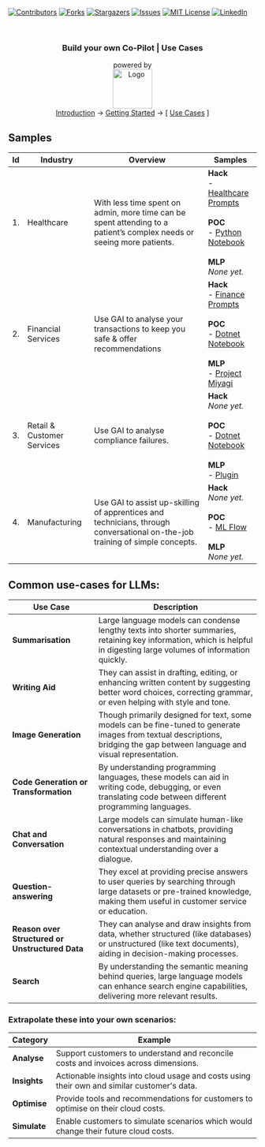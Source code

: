 <a id="readme-top"></a>

<!-- PROJECT SHIELDS -->
<!--
*** Using markdown "reference style" links for readability.
*** Reference links are enclosed in brackets [ ] instead of parentheses ( ).
*** See the bottom of this document for the declaration of the reference variables
*** for contributors-url, forks-url, etc. This is an optional, concise syntax you may use.
*** https://www.markdownguide.org/basic-syntax/#reference-style-links
-->

[![Contributors][contributors-shield]][contributors-url]
[![Forks][forks-shield]][forks-url]
[![Stargazers][stars-shield]][stars-url]
[![Issues][issues-shield]][issues-url]
[![MIT License][license-shield]][license-url]
[![LinkedIn][linkedin-shield]][linkedin-url]


<!-- PROJECT LOGO -->
<br />
<div align="center">
  <h3 align="center">
    Build your own Co-Pilot | Use Cases
  </h3>

  <p align="center">
    powered by
    <br />
    <a href="https://github.com/rohit-lakhanpal/build-your-own-copilot">
      <img src="docs/img/logo.png" alt="Logo" height="80">
    </a>
    <br />    
    <a href="/README.md">Introduction</a>
    →
    <a href="/GETTING-STARTED.md">Getting Started</a>
    →
    [ <a href="/USE-CASES.md"><u>Use Cases</u></a> ]

  </p>
</div>

## Samples

| Id    | Industry       | Overview                                                         | Samples                                      |
|-------|----------------|------------------------------------------------------------------|----------------------------------------------|
| 1. | Healthcare     | With less time spent on admin, more time can be spent attending to a patient’s complex needs or seeing more patients. | **Hack** <br /> - [Healthcare Prompts](./prompts/healthcare/1-healthcare.md) <br /><br /> **POC** <br /> - [Python Notebook](./notebooks/python/healthcare/1-healthcare.ipynb) <br /> <br /> **MLP** <br /> *None yet.* |
| 2. | Financial Services | Use GAI to analyse your transactions to keep you safe & offer recommendations | **Hack** <br /> - [Finance Prompts](./prompts/financial-services/2-financial-services.md) <br /><br /> **POC** <br /> - [Dotnet Notebook](./notebooks/dotnet/finance/3-financial-services.ipynb) <br /> <br /> **MLP** <br /> - [Project Miyagi](https://github.com/Azure-Samples/miyagi) |
| 3. | Retail & Customer Services | Use GAI to analyse compliance failures. | **Hack** <br /> *None yet.* <br /><br /> **POC** <br /> - [Dotnet Notebook](./notebooks/dotnet/retail/4-retail.ipynb) <br /> <br /> **MLP** <br /> - [Plugin](./plugins/retail/1-retail.md) |
| 4. | Manufacturing | Use GAI to assist up-skilling of apprentices and technicians, through conversational on-the-job training of simple concepts. | **Hack** <br /> *None yet.* <br /><br /> **POC** <br /> - [ML Flow](./flows/manufacturing/1-manufacturing.md) <br /> <br /> **MLP** <br /> *None yet.* |

## Common use-cases for LLMs:
| Use Case                                   | Description                                                                                                                                                             |
|--------------------------------------------|-------------------------------------------------------------------------------------------------------------------------------------------------------------------------|
| **Summarisation**                          | Large language models can condense lengthy texts into shorter summaries, retaining key information, which is helpful in digesting large volumes of information quickly. |
| **Writing Aid**                            | They can assist in drafting, editing, or enhancing written content by suggesting better word choices, correcting grammar, or even helping with style and tone.          |
| **Image Generation**                       | Though primarily designed for text, some models can be fine-tuned to generate images from textual descriptions, bridging the gap between language and visual representation. |
| **Code Generation or Transformation**      | By understanding programming languages, these models can aid in writing code, debugging, or even translating code between different programming languages.              |
| **Chat and Conversation**                  | Large models can simulate human-like conversations in chatbots, providing natural responses and maintaining contextual understanding over a dialogue.                     |
| **Question-answering**                    | They excel at providing precise answers to user queries by searching through large datasets or pre-trained knowledge, making them useful in customer service or education.   |
| **Reason over Structured or Unstructured Data** | They can analyse and draw insights from data, whether structured (like databases) or unstructured (like text documents), aiding in decision-making processes.              |
| **Search**                                 | By understanding the semantic meaning behind queries, large language models can enhance search engine capabilities, delivering more relevant results.                     |


### Extrapolate these into your own scenarios:

| Category  | Example                                                                                                                                                  |
|-----------|----------------------------------------------------------------------------------------------------------------------------------------------------------|
| **Analyse**    | Support customers to understand and reconcile costs and invoices across dimensions.                                                                 |
| **Insights**   | Actionable insights into cloud usage and costs using their own and similar customer's data.                                                        |
| **Optimise**   | Provide tools and recommendations for customers to optimise on their cloud costs.                                                                  |
| **Simulate**   | Enable customers to simulate scenarios which would change their future cloud costs.                                                                |


<!-- MARKDOWN LINKS & IMAGES -->
<!-- https://www.markdownguide.org/basic-syntax/#reference-style-links -->
[contributors-shield]: https://img.shields.io/github/contributors/rohit-lakhanpal/build-your-own-copilot.svg?style=for-the-badge
[contributors-url]: https://github.com/rohit-lakhanpal/build-your-own-copilot/graphs/contributors
[forks-shield]: https://img.shields.io/github/forks/rohit-lakhanpal/build-your-own-copilot.svg?style=for-the-badge
[forks-url]: https://github.com/rohit-lakhanpal/build-your-own-copilot/network/members
[stars-shield]: https://img.shields.io/github/stars/rohit-lakhanpal/build-your-own-copilot.svg?style=for-the-badge
[stars-url]: https://github.com/rohit-lakhanpal/build-your-own-copilot/stargazers
[issues-shield]: https://img.shields.io/github/issues/rohit-lakhanpal/build-your-own-copilot.svg?style=for-the-badge
[issues-url]: https://github.com/rohit-lakhanpal/build-your-own-copilot/issues
[license-shield]: https://img.shields.io/github/license/rohit-lakhanpal/build-your-own-copilot.svg?style=for-the-badge
[license-url]: https://github.com/rohit-lakhanpal/build-your-own-copilot/blob/master/LICENSE.txt
[linkedin-shield]: https://img.shields.io/badge/-LinkedIn-black.svg?style=for-the-badge&logo=linkedin&colorB=555
[linkedin-url]: https://www.linkedin.com/in/rohitlakhanpal



